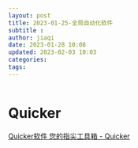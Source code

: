 ```yaml
---
layout: post
title: 2023-01-25-全局自动化软件
subtitle :
author: jiaqi
date: 2023-01-28 10:08
updated: 2023-02-03 10:03
categories: 
tags:
---
```

```toc
```

# Quicker
[Quicker软件 您的指尖工具箱 - Quicker](https://getquicker.net/)